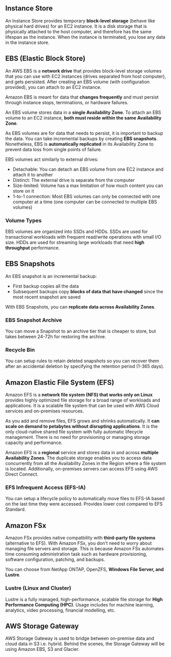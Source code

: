 ## Instance Store

An Instance Store provides temporary **block-level storage** (behave like physical hard drives) for an EC2 instance. It is a disk storage that is physically attached to the host computer, and therefore has the same lifespan as the instance. When the instance is terminated, you lose any data in the instance store.

## EBS (Elastic Block Store)

An AWS EBS is a **network drive** that provides block-level storage volumes that you can use with EC2 instances (drives separated from host computer), and gets persisted. After creating an EBS volume (with configuration provided), you can attach to an EC2 instance.

Amazon EBS is meant for data that **changes frequently** and must persist through instance stops, terminations, or hardware failures.

An EBS volume stores data in a **single Availability Zone**. To attach an EBS volume to an EC2 instance, **both must reside within the same Availability Zone**.

As EBS volumes are for data that needs to persist, it is important to backup the data. You can take incremental backups by creating **EBS snapshots**. Nonetheless, EBS is **automatically replicated** in its Availability Zone to prevent data loss from single points of failure.

EBS volumes act similarly to external drives:

- Detachable: You can detach an EBS volume from one EC2 instance and attach it to another
- Distinct: The external drive is separate from the computer
- Size-limited: Volume has a max limitation of how much content you can store on it
- 1-to-1 connection: Most EBS volumes can only be connected with one computer at a time (one computer can be connected to multiple EBS volumes)

### Volume Types

EBS volumes are organized into SSDs and HDDs. SSDs are used for transactional workloads with frequent read/write operations with small I/O size. HDDs are used for streaming large workloads that need **high throughput** performance.

## EBS Snapshots

An EBS snapshot is an incremental backup:

- First backup copies all the data
- Subsequent backups copy **blocks of data that have changed** since the most recent snapshot are saved

With EBS Snapshots, you can **replicate data across Availability Zones**.

### EBS Snapshot Archive

You can move a Snapshot to an archive tier that is cheaper to store, but takes between 24-72h for restoring the archive.

### Recycle Bin

You can setup rules to retain deleted snapshots so you can recover them after an accidental deletion by specifying the retention period (1-365 days).

## Amazon Elastic File System (EFS)

Amazon EFS is a **network file system (NFS) that works only on Linux** provides highly optimized file storage for a broad range of workloads and applications. It is a scalable file system that can be used with AWS Cloud services and on-premises resources.

As you add and remove files, EFS grows and shrinks automatically. It **can scale on demand to petabytes without disrupting applications**. It is the only cloud-native shared file system with fully automatic lifecycle management. There is no need for provisioning or managing storage capacity and performance.

Amazon EFS is a **regional** service and stores data in and across **multiple Availability Zones**. The duplicate storage enables you to access data concurrently from all the Availability Zones in the Region where a file system is located. Additionally, on-premises servers can access EFS using AWS Direct Connect.

### EFS Infrequent Access (EFS-IA)

You can setup a lifecycle policy to automatically move files to EFS-IA based on the last time they were accessed. Provides lower cost compared to EFS Standard.

## Amazon FSx

Amazon FSx provides native compatbility with **third-party file systems** (alternative to EFS). With Amazon FSx, you don't need to worry about managing file servers and storage. This is because Amazon FSx automates time consuming administration task such as hardware provisioning, software configuration, patching, and backups.

You can choose from NetApp ONTAP, OpenZFS, **Windows File Server, and Lustre**.

### Lustre (Linux and Cluster)

Lustre is a fully managed, high-performance, scalable file storage for **High Performance Computing (HPC)**. Usage includes for machine learning, analytics, video processing, financial modelling, etc.

## AWS Storage Gateway

AWS Storage Gateway is used to bridge between on-premise data and cloud data in S3 i.e. hybrid. Behind the scenes, the Storage Gateway will be using Amazon EBS, S3 and Glacier.
